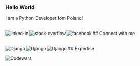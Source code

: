 ### Hello World 
I am a Python Developer fom Poland!



<br>## Connect with me
[<img align="left" alt="linked-in" src="https://img.shields.io/badge/linkedin-%230077B5.svg?&style=for-the-badge&logo=linkedin&logoColor=white" />](https://www.linkedin.com/in/mateusz-wasilewski-17228725b/)[<img align="left" alt="stack-overflow" src="https://img.shields.io/badge/stack%20overflow-FE7A16?logo=stack-overflow&logoColor=white&style=for-the-badge" />](https://stackoverflow.com/users/20832837/mateusz-wasilewski)[<img align="left" alt="facebook" src="https://img.shields.io/badge/facebook-%231877F2.svg?&style=for-the-badge&logo=facebook&logoColor=white" />](https://www.facebook.com/mateusz.wasilewski.90/)

<br>## Expertise
<img align="left" alt="Django" src="https://img.shields.io/badge/django-%23092E20.svg?style=for-the-badge&logo=django&logoColor=white" />
<img align="left" alt="Django" src="https://img.shields.io/badge/postgres-%23316192.svg?style=for-the-badge&logo=postgresql&logoColor=white" />
<img align="left" alt="Django" src="https://img.shields.io/badge/python-3670A0?style=for-the-badge&logo=python&logoColor=ffdd54" />
<br>

![Codewars](https://github.r2v.ch/codewars?user=MateuszEzil&stroke=%23BB432C)
